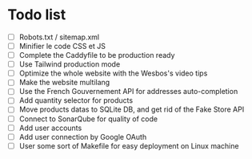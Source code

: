 # Todo list

- [ ] Robots.txt / sitemap.xml
- [ ] Minifier le code CSS et JS
- [ ] Complete the Caddyfile to be production ready
- [ ] Use Tailwind production mode
- [ ] Optimize the whole website with the Wesbos's video tips
- [ ] Make the website multilang
- [ ] Use the French Gouvernement API for addresses auto-completion
- [ ] Add quantity selector for products
- [ ] Move products datas to SQLite DB, and get rid of the Fake Store API
- [ ] Connect to SonarQube for quality of code
- [ ] Add user accounts
- [ ] Add user connection by Google OAuth
- [ ] User some sort of Makefile for easy deployment on Linux machine
